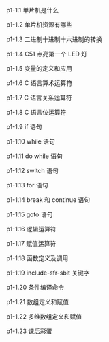 p1-1.1 单片机是什么

p1-1.2 单片机资源有哪些

p1-1.3 二进制十进制十六进制的转换

p1-1.4 C51 点亮第一个 LED 灯

p1-1.5 变量的定义和应用

p1-1.6 C 语言算术运算符

p1-1.7 C 语言关系运算符

p1-1.8 C 语言位运算符

p1-1.9 if 语句

p1-1.10 while 语句

p1-1.11 do while 语句

p1-1.12 switch 语句

p1-1.13 for 语句

p1-1.14 break 和 continue 语句

p1-1.15 goto 语句

p1-1.16 逻辑运算符

p1-1.17 赋值运算符

p1-1.18 函数定义及调用

p1-1.19 include-sfr-sbit 关键字

p1-1.20 条件编译命令

p1-1.21 数组定义和赋值

p1-1.22 多维数组定义和赋值

p1-1.23 课后彩蛋

